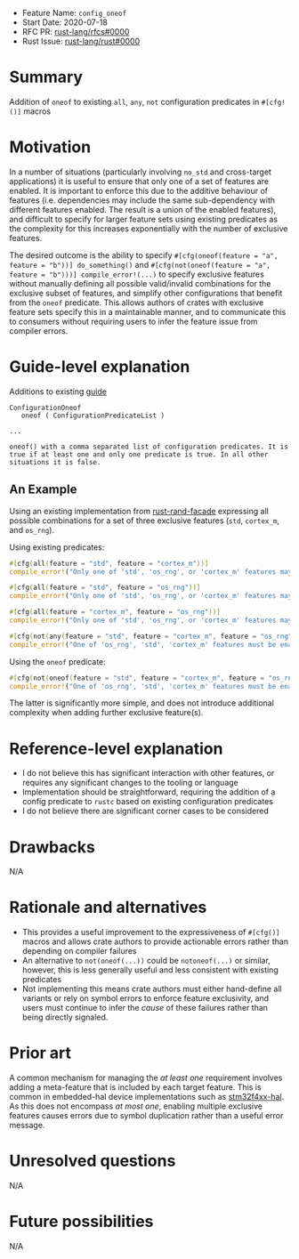 - Feature Name: `config_oneof`
- Start Date: 2020-07-18
- RFC PR: [rust-lang/rfcs#0000](https://github.com/rust-lang/rfcs/pull/0000)
- Rust Issue: [rust-lang/rust#0000](https://github.com/rust-lang/rust/issues/0000)

# Summary
[summary]: #summary

Addition of `oneof` to existing `all`, `any`, `not` configuration predicates in `#[cfg!()]` macros

# Motivation
[motivation]: #motivation

In a number of situations (particularly involving `no_std` and cross-target applications) it is useful to ensure that only one of a set of features are enabled.
It is important to enforce this due to the additive behaviour of features (i.e. dependencies may include the same sub-dependency with different features enabled. The result is a union of the enabled features), and difficult to specify for larger feature sets using existing predicates as the complexity for this increases exponentially with the number of exclusive features.

The desired outcome is the ability to specify `#[cfg(oneof(feature = "a", feature = "b"))] do_something()` and `#[cfg(not(oneof(feature = "a", feature = "b")))] compile_error!(...)` to specify exclusive features without manually defining all possible valid/invalid combinations for the exclusive subset of features, and simplify other configurations that benefit from the `oneof` predicate.
This allows authors of crates with exclusive feature sets specify this in a maintainable manner, and to communicate this to consumers without requiring users to infer the feature issue from compiler errors.


# Guide-level explanation
[guide-level-explanation]: #guide-level-explanation

Additions to existing [guide](https://doc.rust-lang.org/reference/conditional-compilation.html)

``` 
ConfigurationOneof
   oneof ( ConfigurationPredicateList )
   
...

oneof() with a comma separated list of configuration predicates. It is true if at least one and only one predicate is true. In all other situations it is false.
```

## An Example

Using an existing implementation from [rust-rand-facade](https://github.com/ryankurte/rust-rand-facade/blob/master/src/lib.rs) expressing all possible combinations for a set of three exclusive features (`std`, `cortex_m`, and `os_rng`).

Using existing predicates:

```rust
#[cfg(all(feature = "std", feature = "cortex_m"))]
compile_error!("Only one of 'std', 'os_rng', or 'cortex_m' features may be enabled");

#[cfg(all(feature = "std", feature = "os_rng"))]
compile_error!("Only one of 'std', 'os_rng', or 'cortex_m' features may be enabled");

#[cfg(all(feature = "cortex_m", feature = "os_rng"))]
compile_error!("Only one of 'std', 'os_rng', or 'cortex_m' features may be enabled");

#[cfg(not(any(feature = "std", feature = "cortex_m", feature = "os_rng")))]
compile_error!("One of 'os_rng', 'std', 'cortex_m' features must be enabled");
```

Using the `oneof` predicate:
```rust
#[cfg(not(oneof(feature = "std", feature = "cortex_m", feature = "os_rng")))]
compile_error!("One of 'os_rng', 'std', 'cortex_m' features must be enabled");
```

The latter is significantly more simple, and does not introduce additional complexity when adding further exclusive feature(s).

# Reference-level explanation
[reference-level-explanation]: #reference-level-explanation

- I do not believe this has significant interaction with other features, or requires any significant changes to the tooling or language
- Implementation should be straightforward, requiring the addition of a config predicate to `rustc` based on existing configuration predicates
- I do not believe there are significant corner cases to be considered

# Drawbacks
[drawbacks]: #drawbacks

N/A

# Rationale and alternatives
[rationale-and-alternatives]: #rationale-and-alternatives

- This provides a useful improvement to the expressiveness of `#[cfg()]` macros and allows crate authors to provide actionable errors rather than depending on compiler failures
- An alternative to `not(oneof(...))` could be `notoneof(...)` or similar, however, this is less generally useful and less consistent with existing predicates
- Not implementing this means crate authors must either hand-define all variants or rely on symbol errors to enforce feature exclusivity, and users must continue to infer the _cause_ of these failures rather than being directly signaled.

# Prior art
[prior-art]: #prior-art

A common mechanism for managing the _at least one_ requirement involves adding a meta-feature that is included by each target feature.
This is common in embedded-hal device implementations such as [stm32f4xx-hal](https://github.com/stm32-rs/stm32f4xx-hal/blob/master/Cargo.toml).
As this does not encompass _at most one_, enabling multiple exclusive features causes errors due to symbol duplication rather than a useful error message.

# Unresolved questions
[unresolved-questions]: #unresolved-questions

N/A

# Future possibilities
[future-possibilities]: #future-possibilities

N/A
